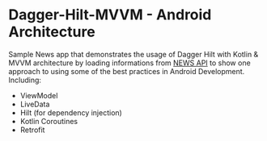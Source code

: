 # Dagger-Hilt-MVVM - Android Architecture


Sample News app that demonstrates the usage of Dagger Hilt with Kotlin & MVVM architecture by loading informations from [NEWS API](https://newsapi.org) to show one approach to using some of the best practices in Android Development.<br/> 
Including:  
 * ViewModel
 * LiveData
 * Hilt (for dependency injection)
 * Kotlin Coroutines
 * Retrofit
<br/>
